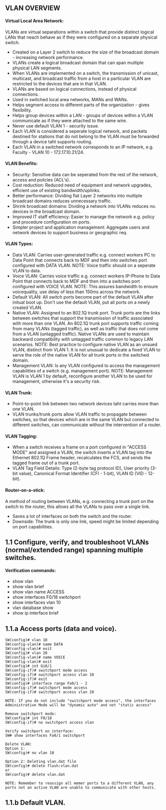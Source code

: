 ## VLAN OVERVIEW

#### Virtual Local Area Network:
VLANs are virtual separations within a switch that provide distinct logical LANs that neach behave as if they were configured on a separate physical switch.
* Created on a Layer 2 switch to reduce the size of the broadcast domain - increasing network performance.
* VLANs create a logical broadcast domain that can span multiple physical LAN segments.
* When VLANs are implemented on a switch, the transmission of unicast, multicast, and broadcast traffic from a host in a particular VLAN are restricted to the devices that are in that VLAN.
* VLANs are based on logical connections, instead of physical connections.
* Used in switched local area networks, MANs and WANs.
* Helps segment access to different parts of the organization - gives flexibility.
* Helps group devices within a LAN - groups of devices within a VLAN communicate as if they were attached to the same wire.
* Never use default VLAN 1 - security issue.
* Each VLAN is considered a seperate logical network, and packets destined for stations that do not belong to the VLAN must be forwarded through a device taht supports routing.
* Each VLAN in a switched network corresponds to an IP network, e.g. Faculty - VLAN 10 - 172.17.10.21/24.

#### VLAN Benefits:
* Security: Sensitive data can be seperated from the rest of the network, access and policies (ACL's).
* Cost reduction: Reduced need of equipment and network upgrades, efficient use of existing bandwidth/uplinks.
* Better performance: Dividing flat Layer 2 networks into multiple broadcast domains reduces unnecessary traffic.
* Shrink broadcast domains: Dividing a network into VLANs reduces no. devices in the broadcast domain.
* Improved IT staff efficiency: Easier to manage the network e.g. policy and procedure configuration on ports.
* Simpler project and application management: Aggregate users and network devices to support business or geographic req.

#### VLAN Types:
* Data VLAN: Carries user-generated traffic e.g. connect workers PC to Data Point that connects back to MDF and then into switches port configured with DATA VLAN. NOTE: Voice traffic should on a seperate VLAN to data.
* Voice VLAN: Carries voice traffic e.g. connect workers IP-Phone to Data Point that connects back to MDF and then into a switches port configured with VOICE VLAN. NOTE: This assures bandwidth to ensure voicequality, use delay of less than 150ms across the network.
* Default VLAN: All switch ports become part of the default VLAN after initual boot up. Don't use the default VLAN, put all ports on a newly created VLAN.
* Native VLAN: Assigned to an 802.1Q trunk port. Trunk ports are the links between switches that support the transmission of traffic associated with more than one VLAN. An 802.1Q trunk port supports traffic coming from many VLANs (tagged traffic), as well as traffic that does not come from a VLAN (untagged traffic). Native VLANs are used to maintain backward compatibility with untagged traffic common to legacy LAN scenarios. NOTE: Best practice to configure native VLAN as an unsued VLAN, distinct from VLAN 1. It is not unusual to dedicate a fixed VLAN to serve the role of the native VLAN for all trunk ports in the switched domain.
* Management VLAN: Is any VLAN configured to access the management capabilities of a switch (e.g. management port). NOTE: Management VLAN is VLAN 1 by default, reconfigure another VLAN to be used for management, otherwise it's a security risk.

#### VLAN Trunk:
* Point-to-point link between two network devices taht carries more than one VLAN.
* VLAN trunks/trunk ports allow VLAN traffic to propagate between switches, so that devices which are in the same VLAN but connected to different switches, can communicate without the intervention of a router.

#### VLAN Tagging:
* When a switch receives a frame on a port configured in "ACCESS MODE" and assigned a VLAN, the switch inserts a VLAN tag into the Ethernet 802.1Q Frame header, recalculates the FCS, and sends the tagged frame out of a trunk port.
* VLAN Tag Field Details: Type (2-byte tag protocol ID), User priority (3-bit value), Canonical Format Identifier (CFI - 1-bit), VLAN ID (VID - 12-bit).

#### Router-on-a-stick:
A method of routing between VLANs, e.g. connecting a trunk port on the switch to the router, this allows all the VLANs to pass over a single link.
* Saves a lot of interfaces on both the switch and the router.
* Downside: The trunk is only one link, speed might be limited depending on port capabilities.

## 1.1 Configure, verify, and troubleshoot VLANs (normal/extended range) spanning multiple switches.

#### Verification commands:
* show vlan
* show vlan brief
* show vlan name ACCESS
* show interfaces F0/18 switchport
* show interfaces vlan 10
* vlan database show
* show ip interface brief

## 1.1.a Access ports (data and voice).
```
SW(config)# vlan 10
SW(config-vlan)# name DATA
SW(config-vlan)# exit
SW(config)# vlan 20
SW(config-vlan)# name VOICE
SW(config-vlan)# exit
SW(config)# int Gi0/1
SW(config-if)# switchport mode access
SW(config-if)# switchport access vlan 10
SW(config-if)# exit
SW(config)# interface range Fa0/1 - 2
SW(config-if)# switchport mode access
SW(config-if)# switchport access vlan 20

NOTE: If you do not include "switchport mode access", the interfaces Administrative Mode will be "dynamic auto" and not "static access"

Remove switchport mode:
SW(config)# int F0/18
SW(config-if)# no switchport access vlan

Verify switchport on interface: 
SW# show interfaces Fa0/1 switchport

Delete VLAN:
Option 1:
SW(config)# no vlan 10

Option 2: Deleting vlan.dat file
SW(config)# delete flash:vlan.dat
or
SW(config)# delete vlan.dat

NOTE: Remember to reassign all memer ports to a different VLAN, any ports not an active VLAN are unable to communicate with other hosts.
```

## 1.1.b Default VLAN.
```

```
